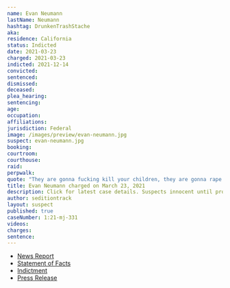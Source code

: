 ```yaml
---
name: Evan Neumann
lastName: Neumann
hashtag: DrunkenTrashStache
aka:
residence: California
status: Indicted
date: 2021-03-23
charged: 2021-03-23
indicted: 2021-12-14
convicted:
sentenced:
dismissed:
deceased:
plea_hearing:
sentencing:
age:
occupation:
affiliations:
jurisdiction: Federal
image: /images/preview/evan-neumann.jpg
suspect: evan-neumann.jpg
booking:
courtroom:
courthouse:
raid:
perpwalk:
quote: "They are gonna fucking kill your children, they are gonna rape them, they are gonna imprison them, and you're defending the people that are going to do this to your children."
title: Evan Neumann charged on March 23, 2021
description: Click for latest case details. Suspects innocent until proven guilty.
author: seditiontrack
layout: suspect
published: true
caseNumber: 1:21-mj-331
videos:
charges:
sentence:
---
```


- [News Report](https://abc7news.com/evan-neumann-mill-valley-fbi-most-wanted-list/10882741/)
- [Statement of Facts](https://extremism.gwu.edu/sites/g/files/zaxdzs2191/f/Evan%20Neumann%20Statement%20of%20Facts.pdf)
- [Indictment](https://storage.courtlistener.com/recap/gov.uscourts.dcd.238424/gov.uscourts.dcd.238424.7.0.pdf)
- [Press Release](https://www.justice.gov/usao-dc/pr/california-man-indicted-charges-assaulting-law-enforcement-during-jan-6-capitol-breach)
